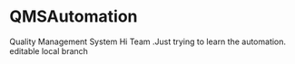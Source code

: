 # QMSAutomation
Quality Management System
Hi Team .Just trying to learn the automation.
editable local branch
